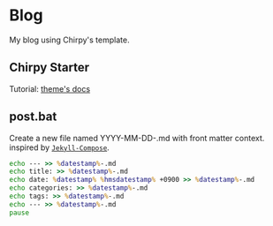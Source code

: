 # Blog
My blog using Chirpy's template.

## Chirpy Starter
Tutorial: [theme's docs](https://github.com/cotes2020/jekyll-theme-chirpy#documentation)

## post.bat
Create a new file named YYYY-MM-DD-.md with front matter context. inspired by [`Jekyll-Compose`](https://github.com/jekyll/jekyll-compose).

```bat
echo --- >> %datestamp%-.md
echo title: >> %datestamp%-.md
echo date: %datestamp% %hmsdatestamp% +0900 >> %datestamp%-.md
echo categories: >> %datestamp%-.md
echo tags: >> %datestamp%-.md
echo --- >> %datestamp%-.md
pause
```
